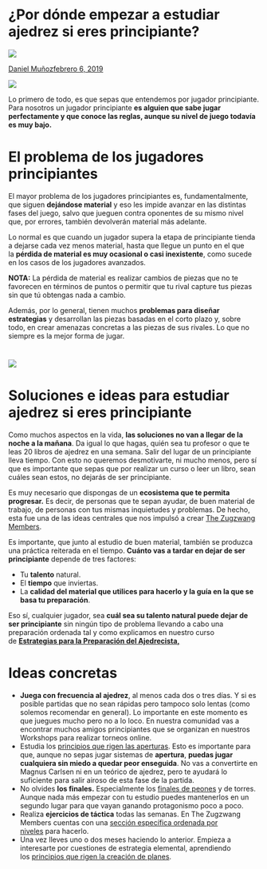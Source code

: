 # ¿Por dónde empezar a estudiar ajedrez si eres principiante?

![](https://thezugzwangmembers.com/wp-content/uploads/avatars/17/5b7c970e9adaa-bpthumb.jpg)

[Daniel Muñoz](https://thezugzwangmembers.com/miembros/daniel/)[febrero 6, 2019](https://thezugzwangmembers.com/por-donde-empezar-a-estudiar-ajedrez-si-eres-principiante/)

![](https://thezugzwangmembers.com/wp-content/uploads/2019/02/European-Amateur-Chess-Championship-8.jpg)

Lo primero de todo, es que sepas que entendemos por jugador principiante. Para nosotros un jugador principiante **es alguien que sabe jugar perfectamente y que conoce las reglas, aunque su nivel de juego todavía es muy bajo.**

# **El problema de los jugadores principiantes**

El mayor problema de los jugadores principiantes es, fundamentalmente, que siguen **dejándose material** y eso les impide avanzar en las distintas fases del juego, salvo que jueguen contra oponentes de su mismo nivel que, por errores, también devolverán material más adelante.

Lo normal es que cuando un jugador supera la etapa de principiante tienda a dejarse cada vez menos material, hasta que llegue un punto en el que la **pérdida de material es muy ocasional o casi inexistente**, como sucede en los casos de los jugadores avanzados.

**NOTA:** La pérdida de material es realizar cambios de piezas que no te favorecen en términos de puntos o permitir que tu rival capture tus piezas sin que tú obtengas nada a cambio.

Además, por lo general, tienen muchos **problemas para diseñar estrategias** y desarrollan las piezas basadas en el corto plazo y, sobre todo, en crear amenazas concretas a las piezas de sus rivales. Lo que no siempre es la mejor forma de jugar.

# 

![](https://thezugzwangmembers.com/wp-content/uploads/2019/02/chess-amateur-600x398.jpg)

# **Soluciones e ideas para estudiar ajedrez si eres principiante**

Como muchos aspectos en la vida, **las soluciones no van a llegar de la noche a la mañana**. Da igual lo que hagas, quién sea tu profesor o que te leas 20 libros de ajedrez en una semana. Salir del lugar de un principiante lleva tiempo. Con esto no queremos desmotivarte, ni mucho menos, pero sí que es importante que sepas que por realizar un curso o leer un libro, sean cuáles sean estos, no dejarás de ser principiante.

Es muy necesario que dispongas de un **ecosistema que te permita progresar.** Es decir, de personas que te sepan ayudar, de buen material de trabajo, de personas con tus mismas inquietudes y problemas. De hecho, esta fue una de las ideas centrales que nos impulsó a crear [The Zugzwang Members](https://thezugzwangmembers.com/).

Es importante, que junto al estudio de buen material, también se produzca una práctica reiterada en el tiempo. **Cuánto vas a tardar en dejar de ser principiante** depende de tres factores:

- Tu **talento** natural.
- El **tiempo** que inviertas.
- La **calidad del material que utilices para hacerlo y la guía en la que se basa tu preparación**.

Eso sí, cualquier jugador, sea **cuál sea su talento natural puede dejar de ser principiante** sin ningún tipo de problema llevando a cabo una preparación ordenada tal y como explicamos en nuestro curso de [**Estrategias para la Preparación del Ajedrecista,**](https://thezugzwangmembers.com/todos-los-cursos/estrategias-preparacion/)

# Ideas concretas

- **Juega con frecuencia al ajedrez**, al menos cada dos o tres días. Y si es posible partidas que no sean rápidas pero tampoco solo lentas (como solemos recomendar en general). Lo importante en este momento es que juegues mucho pero no a lo loco. En nuestra comunidad vas a encontrar muchos amigos principiantes que se organizan en nuestros Workshops para realizar torneos online.
- Estudia los [principios que rigen las aperturas](https://thezugzwangmembers.com/todos-los-cursos/iniciacion-a-las-aperturas/). Esto es importante para que, aunque no sepas jugar sistemas de **apertura**, **puedas jugar cualquiera sin miedo a quedar peor enseguida**. No vas a convertirte en Magnus Carlsen ni en un teórico de ajedrez, pero te ayudará lo suficiente para salir airoso de esta fase de la partida.
- No olvides **los finales.** Especialmente los [finales de peones](https://thezugzwangmembers.com/todos-los-cursos/prontuario-de-finales-de-peones/) y de torres. Aunque nada más empezar con tu estudio puedes mantenerlos en un segundo lugar para que vayan ganando protagonismo poco a poco.
- Realiza **ejercicios de táctica** todas las semanas. En The Zugzwang Members cuentas con una [sección específica ordenada por niveles](https://thezugzwangmembers.com/entrenamientos/?_entrenamientos_categorias=tactica) para hacerlo.
- Una vez lleves uno o dos meses haciendo lo anterior. Empieza a interesarte por cuestiones de estrategia elemental, aprendiendo los [principios que rigen la creación de planes](https://thezugzwangmembers.com/todos-los-cursos/principios-estrategicos-para-la-construccion-de-planes/).